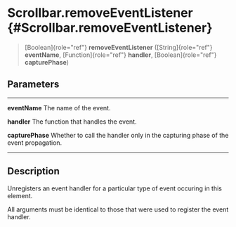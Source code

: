 Scrollbar.removeEventListener {#Scrollbar.removeEventListener}
=============================

> [Boolean]{role="ref"} **removeEventListener** ([String]{role="ref"}
> **eventName**, [Function]{role="ref"} **handler**,
> [Boolean]{role="ref"} **capturePhase**)

Parameters
----------

  ------------------ ---------------------------------------------------------
  **eventName**      The name of the event.

  **handler**        The function that handles the event.

  **capturePhase**   Whether to call the handler only in the capturing phase
                     of the event propagation.
  ------------------ ---------------------------------------------------------

Description
-----------

Unregisters an event handler for a particular type of event occuring in
this element.

All arguments must be identical to those that were used to register the
event handler.
